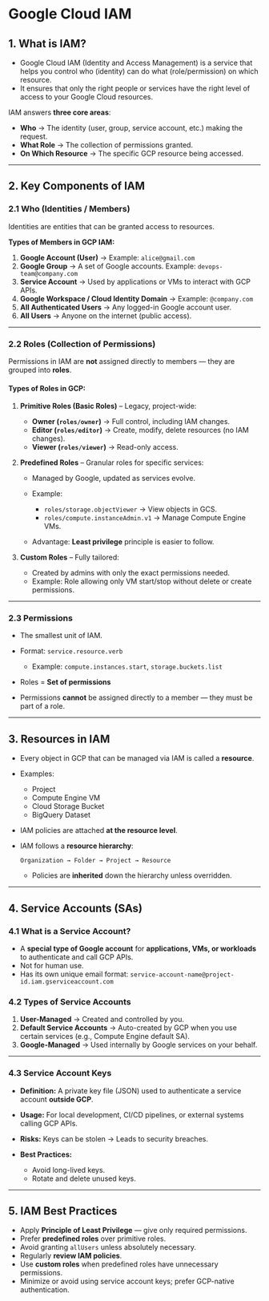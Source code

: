 
# Google Cloud IAM

## 1. What is IAM?

* Google Cloud IAM (Identity and Access Management) is a service that helps you control who (identity) can do what (role/permission) on which resource.
* It ensures that only the right people or services have the right level of access to your Google Cloud resources.

IAM answers **three core areas**:

* **Who** → The identity (user, group, service account, etc.) making the request.
* **What Role** → The collection of permissions granted.
* **On Which Resource** → The specific GCP resource being accessed.

---

## 2. Key Components of IAM

### 2.1 Who (Identities / Members)

Identities are entities that can be granted access to resources.

**Types of Members in GCP IAM:**

1. **Google Account (User)** → Example: `alice@gmail.com`
2. **Google Group** → A set of Google accounts. Example: `devops-team@company.com`
3. **Service Account** → Used by applications or VMs to interact with GCP APIs.
4. **Google Workspace / Cloud Identity Domain** → Example: `@company.com`
5. **All Authenticated Users** → Any logged-in Google account user.
6. **All Users** → Anyone on the internet (public access).

---

### 2.2 Roles (Collection of Permissions)

Permissions in IAM are **not** assigned directly to members — they are grouped into **roles**.

#### **Types of Roles in GCP:**

1. **Primitive Roles (Basic Roles)** – Legacy, project-wide:

   * **Owner (`roles/owner`)** → Full control, including IAM changes.
   * **Editor (`roles/editor`)** → Create, modify, delete resources (no IAM changes).
   * **Viewer (`roles/viewer`)** → Read-only access.

2. **Predefined Roles** – Granular roles for specific services:

   * Managed by Google, updated as services evolve.
   * Example:

     * `roles/storage.objectViewer` → View objects in GCS.
     * `roles/compute.instanceAdmin.v1` → Manage Compute Engine VMs.
   * Advantage: **Least privilege** principle is easier to follow.

3. **Custom Roles** – Fully tailored:

   * Created by admins with only the exact permissions needed.
   * Example: Role allowing only VM start/stop without delete or create permissions.

---

### 2.3 Permissions

* The smallest unit of IAM.
* Format: `service.resource.verb`

  * Example: `compute.instances.start`, `storage.buckets.list`
* Roles = **Set of permissions**
* Permissions **cannot** be assigned directly to a member — they must be part of a role.

---

## 3. Resources in IAM

* Every object in GCP that can be managed via IAM is called a **resource**.
* Examples:

  * Project
  * Compute Engine VM
  * Cloud Storage Bucket
  * BigQuery Dataset
* IAM policies are attached **at the resource level**.
* IAM follows a **resource hierarchy**:

  ```
  Organization → Folder → Project → Resource
  ```

  * Policies are **inherited** down the hierarchy unless overridden.

---

## 4. Service Accounts (SAs)

### 4.1 What is a Service Account?

* A **special type of Google account** for **applications, VMs, or workloads** to authenticate and call GCP APIs.
* Not for human use.
* Has its own unique email format:
  `service-account-name@project-id.iam.gserviceaccount.com`

### 4.2 Types of Service Accounts

1. **User-Managed** → Created and controlled by you.
2. **Default Service Accounts** → Auto-created by GCP when you use certain services (e.g., Compute Engine default SA).
3. **Google-Managed** → Used internally by Google services on your behalf.

---

### 4.3 Service Account Keys

* **Definition:** A private key file (JSON) used to authenticate a service account **outside GCP**.
* **Usage:** For local development, CI/CD pipelines, or external systems calling GCP APIs.
* **Risks:** Keys can be stolen → Leads to security breaches.
* **Best Practices:**

  * Avoid long-lived keys.
  * Rotate and delete unused keys.

---

## 5. IAM Best Practices

* Apply **Principle of Least Privilege** — give only required permissions.
* Prefer **predefined roles** over primitive roles.
* Avoid granting `allUsers` unless absolutely necessary.
* Regularly **review IAM policies**.
* Use **custom roles** when predefined roles have unnecessary permissions.
* Minimize or avoid using service account keys; prefer GCP-native authentication.

